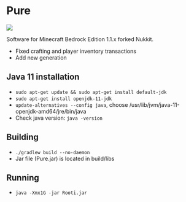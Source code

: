 # Pure

[![](https://jitpack.io/v/olovink/Pure.svg)](https://jitpack.io/#olovink/Pure)

Software for Minecraft Bedrock Edition 1.1.x forked Nukkit.

- Fixed crafting and player inventory transactions
- Add new generation

Java 11 installation
-------------
- `sudo apt-get update && sudo apt-get install default-jdk`
- `sudo apt-get install openjdk-11-jdk`
- `update-alternatives --config java`, choose /usr/lib/jvm/java-11-openjdk-amd64/jre/bin/java
- Check java version: `java -version`

Building
-------------
- `./gradlew build --no-daemon`
- Jar file (Pure.jar) is located in build/libs

Running
-------------
- `java -Xmx1G -jar Rooti.jar`
